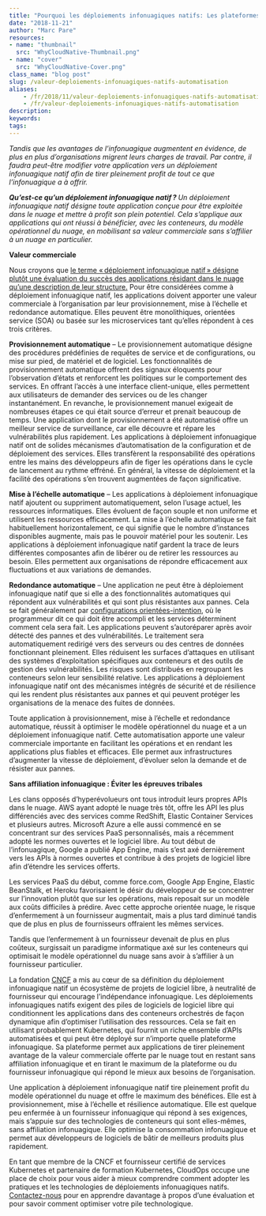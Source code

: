 ```yaml
---
title: "Pourquoi les déploiements infonuagiques natifs: Les plateformes et l’automatisation sans affiliation infonuagique sont les moteurs de la valeur commerciale."
date: "2018-11-21"
author: "Marc Pare"
resources:
- name: "thumbnail"
  src: "WhyCloudNative-Thumbnail.png"
- name: "cover"
  src: "WhyCloudNative-Cover.png"
class_name: "blog post"
slug: /valeur-deploiements-infonuagiques-natifs-automatisation
aliases:
    - /fr/2018/11/valeur-deploiements-infonuagiques-natifs-automatisation/
    - /fr/valeur-deploiements-infonuagiques-natifs-automatisation
description:
keywords:
tags:
---
```


<p><em>Tandis que les avantages de l’infonuagique augmentent en évidence, de plus en plus d’organisations migrent leurs charges de travail. Par contre, il faudra peut-être modifier votre application vers un déploiement infonuagique natif afin de tirer pleinement profit de tout ce que l’infonuagique a à offrir.</em></p><p><strong><em>Qu’est-ce qu’un déploiement infonuagique natif ? </em></strong><em>Un déploiement infonuagique natif désigne toute application conçue pour être exploitée dans le nuage et mettre à profit son plein potentiel. Cela s’applique aux applications qui ont réussi à bénéficier, avec les conteneurs, du modèle opérationnel du nuage, en mobilisant sa valeur commerciale sans s’affilier à un nuage en particulier. </em></p><p><strong>Valeur commerciale</strong></p><p>Nous croyons que <a href="https://thenewstack.io/redefining-cloud-native-to-focus-on-business-value/">le terme « déploiement infonuagique natif » désigne plutôt une évaluation du succès des applications résidant dans le nuage qu’une description de leur structure.</a> Pour être considérées comme à déploiement infonuagique natif, les applications doivent apporter une valeur commerciale à l’organisation par leur provisionnement, mise à l’échelle et redondance automatique. Elles peuvent être monolithiques, orientées service (SOA) ou basée sur les microservices tant qu’elles répondent à ces trois critères.</p><p><strong>Provisionnement automatique</strong> – Le provisionnement automatique désigne des procédures prédéfinies de requêtes de service et de configurations, ou mise sur pied, de matériel et de logiciel. Les fonctionnalités de provisionnement automatique offrent des signaux éloquents pour l’observation d’états et renforcent les politiques sur le comportement des services. En offrant l’accès à une interface client-unique, elles permettent aux utilisateurs de demander des services ou de les changer instantanément. En revanche, le provisionnement manuel exigeait de nombreuses étapes ce qui était source d’erreur et prenait beaucoup de temps. Une application dont le provisionnement a été automatisé offre un meilleur service de surveillance, car elle découvre et répare les vulnérabilités plus rapidement. Les applications à déploiement infonuagique natif ont de solides mécanismes d’automatisation de la configuration et de déploiement des services. Elles transfèrent la responsabilité des opérations entre les mains des développeurs afin de figer les opérations dans le cycle de lancement au rythme effréné. En général, la vitesse de déploiement et la facilité des opérations s’en trouvent augmentées de façon significative.</p><p><strong>Mise à l’échelle automatique</strong> – Les applications à déploiement infonuagique natif ajoutent ou suppriment automatiquement, selon l’usage actuel, les ressources informatiques. Elles évoluent de façon souple et non uniforme et utilisent les ressources efficacement. La mise à l’échelle automatique se fait habituellement horizontalement, ce qui signifie que le nombre d’instances disponibles augmente, mais pas le pouvoir matériel pour les soutenir. Les applications à déploiement infonuagique natif gardent la trace de leurs différentes composantes afin de libérer ou de retirer les ressources au besoin. Elles permettent aux organisations de répondre efficacement aux fluctuations et aux variations de demandes.</p><p><strong>Redondance automatique</strong> – Une application ne peut être à déploiement infonuagique natif que si elle a des fonctionnalités automatiques qui répondent aux vulnérabilités et qui sont plus résistantes aux pannes. Cela se fait généralement par <a href="https://techcrunch.com/2017/11/20/managing-software-complexity-through-intent-based-programming/">configurations orientées-intention</a>, où le programmeur dit ce qui doit être accompli et les services déterminent comment cela sera fait. Les applications peuvent s’autoréparer après avoir détecté des pannes et des vulnérabilités. Le traitement sera automatiquement redirigé vers des serveurs ou des centres de données fonctionnant pleinement. Elles réduisent les surfaces d’attaques en utilisant des systèmes d’exploitation spécifiques aux conteneurs et des outils de gestion des vulnérabilités. Les risques sont distribués en regroupant les conteneurs selon leur sensibilité relative. Les applications à déploiement infonuagique natif ont des mécanismes intégrés de sécurité et de résilience qui les rendent plus résistantes aux pannes et qui peuvent protéger les organisations de la menace des fuites de données.</p><p>Toute application à provisionnement, mise à l’échelle et redondance automatique, réussit à optimiser le modèle opérationnel du nuage et a un déploiement infonuagique natif. Cette automatisation apporte une valeur commerciale importante en facilitant les opérations et en rendant les applications plus fiables et efficaces. Elle permet aux infrastructures d’augmenter la vitesse de déploiement, d’évoluer selon la demande et de résister aux pannes.</p><p><strong>Sans affiliation infonuagique&nbsp;: Éviter les épreuves tribales</strong></p><p>Les clans opposés d’hyperévolueurs ont tous introduit leurs propres APIs dans le nuage. AWS ayant adopté le nuage très tôt, offre les API les plus différenciés avec des services comme RedShift, Elastic Container Services et plusieurs autres. Microsoft Azure a elle aussi commencé en se concentrant sur des services PaaS personnalisés, mais a récemment adopté les normes ouvertes et le logiciel libre. Au tout début de l’infonuagique, Google a publié App Engine, mais s’est axé dernièrement vers les APIs à normes ouvertes et contribue à des projets de logiciel libre afin d’étendre les services offerts.</p><p>Les services PaaS du début, comme force.com, Google App Engine, Elastic BeanStalk, et Heroku favorisaient le désir du développeur de se concentrer sur l’innovation plutôt que sur les opérations, mais reposait sur un modèle aux coûts difficiles à prédire. Avec cette approche orientée nuage, le risque d’enfermement à un fournisseur augmentait, mais a plus tard diminué tandis que de plus en plus de fournisseurs offraient les mêmes services.</p><p>Tandis que l’enfermement à un fournisseur devenait de plus en plus coûteux, surgissait un paradigme informatique axé sur les conteneurs qui optimisait le modèle opérationnel du nuage sans avoir à s’affilier à un fournisseur particulier.</p><p>La fondation <a href="https://www.cncf.io/">CNCF</a> a mis au cœur de sa définition du déploiement infonuagique natif un écosystème de projets de logiciel libre, à neutralité de fournisseur qui encourage l’indépendance infonuagique. Les déploiements infonuagiques natifs exigent des piles de logiciels de logiciel libre qui conditionnent les applications dans des conteneurs orchestrés de façon dynamique afin d’optimiser l’utilisation des ressources. Cela se fait en utilisant probablement Kubernetes, qui fournit un riche ensemble d’APIs automatisées et qui peut être déployé sur n’importe quelle plateforme infonuagique. Sa plateforme permet aux applications de tirer pleinement avantage de la valeur commerciale offerte par le nuage tout en restant sans affiliation infonuagique et en tirant le maximum de la plateforme ou du fournisseur infonuagique qui répond le mieux aux besoins de l’organisation.</p><p>Une application à déploiement infonuagique natif tire pleinement profit du modèle opérationnel du nuage et offre le maximum des bénéfices. Elle est à provisionnement, mise à l’échelle et résilience automatique. Elle est quelque peu enfermée à un fournisseur infonuagique qui répond à ses exigences, mais s’appuie sur des technologies de conteneurs qui sont elles-mêmes, sans affiliation infonuagique. Elle optimise la consommation infonuagique et permet aux développeurs de logiciels de bâtir de meilleurs produits plus rapidement.</p><p>En tant que membre de la CNCF et fournisseur certifié de services Kubernetes et partenaire de formation Kubernetes, CloudOps occupe une place de choix pour vous aider à mieux comprendre comment adopter les pratiques et les technologies de déploiements infonuagiques natifs. <a href="mailto: info@cloudops.com">Contactez-nous</a> pour en apprendre davantage à propos d’une évaluation et pour savoir comment optimiser votre pile technologique.</p>
